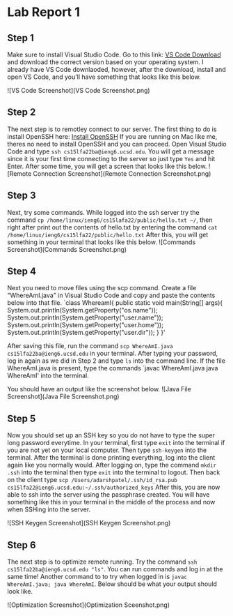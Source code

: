 # Lab Report 1
## Step 1

Make sure to install Visual Studio Code. Go to this link: [VS Code Download](https://code.visualstudio.com/download) and download the correct
version based on your operating system. I already have VS Code downlaoded, however, after the download, install and open VS Code, and you'll have
something that looks like this below.

![VS Code Screenshot](VS Code Screenshot.png)

## Step 2

The next step is to remotley connect to our server. The first thing to do is install OpenSSH here: [Install OpenSSH](https://learn.microsoft.com/en-us/windows-server/administration/openssh/openssh_install_firstuse?tabs=gui) If you are running on Mac like me, theres no need to install OpenSSH and you can proceed. Open Visual Studio Code and type `ssh cs15lfa22ba@ieng6.ucsd.edu`. 
You will get a message since it is your first time connecting to the server so just type `Yes` and hit Enter. After some time, you will get a screen that looks like this below.
![Remote Connection Screenshot](Remote Connection Screenshot.png)

## Step 3

Next, try some commands. While logged into the ssh server try the command `cp /home/linux/ieng6/cs15lafa22/public/hello.txt ~/`, then right after print out the contents of hello.txt by entering the command `cat /home/linux/ieng6/cs15lfa22/public/hello.txt` After this, you will get something in your terminal that looks like this below.
![Commands Screenshot](Commands Screenshot.png)

## Step 4

Next you need to move files using the scp command. Create a file "WhereAmI.java" in Visual Studio Code and copy and paste the contents below into that file.
`class WhereamI{
  public static void main(String[] args){
    System.out.println(System.getProperty("os.name"));
    System.out.println(System.getProperty("user.name"));
    System.out.println(System.getProperty("user.home"));
    System.out.println(System.getProperty("user.dir"));
   }
  }'

After saving this file, run the command `scp WhereAmI.java cs15lfa22ba@ieng6.ucsd.edu` in your terminal. After typing your password, log in again as we did in Step 2 and type `ls` into the command line. If the file WhereAmI.java is present, type the commands 
`javac WhereAmI.java
 java WhereAmI' 
 into the terminal.
 
 You should have an output like the screenshot below.
 ![Java File Screenshot](Java File Screenshot.png)
 
 ## Step 5
 
 Now you should set up an SSH key so you do not have to type the super long password everytime. In your terminal, first type `exit` into the terminal if you are not yet on your local computer. Then type `ssh-keygen` into the terminal. After the terminal is done printing everything, log into the client again like you normally would. After logging on, type the command `mkdir .ssh` into the terminal then type `exit` into the terminal to logout. Then back on the client type `scp /Users/adarshpatel/.ssh/id_rsa.pub cs15lfa22@ieng6.ucsd.edu:~/.ssh/authorized_keys`
 After this, you are now able to ssh into the server using the passphrase created. You will have something like this in your terminal in the middle of the process and now when SSHing into the server.
 
 ![SSH Keygen Screenshot](SSH Keygen Screenshot.png)
 
## Step 6

The next step is to optimize remote running. Try the command `ssh cs15lfa22ba@ieng6.ucsd.edu "ls"`. You can run commands and log in at the same time! Another command to to try when logged in is `javac WhereAmI.java; java WhereAmI`. Below should be what your output should look like.

![Optimization Screenshot](Optimization Sceenshot.png)
